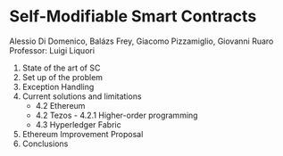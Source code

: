 # Self-Modifiable Smart Contracts

Alessio Di Domenico, Balázs Frey, Giacomo Pizzamiglio, Giovanni Ruaro  
Professor: Luigi Liquori

1. State of the art of SC
2. Set up of the problem  
3. Exception Handling  
4. Current solutions and limitations
   - 4.2 Ethereum
   - 4.2 Tezos
         - 4.2.1 Higher-order programming 
   - 4.3 Hyperledger Fabric
5. Ethereum Improvement Proposal 
6. Conclusions 
